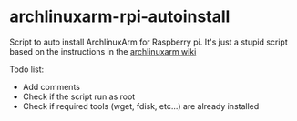 # archlinuxarm-rpi-autoinstall
Script to auto install ArchlinuxArm for Raspberry pi.
It's just a stupid script based on the instructions in the [archlinuxarm wiki](https://archlinuxarm.org/platforms/armv6/raspberry-pi)

Todo list:
- Add comments
- Check if the script run as root
- Check if required tools (wget, fdisk, etc...) are already installed
